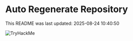 # Auto Regenerate Repository

This README was last updated: 2025-08-24 10:40:50

 ![TryHackMe](https://tryhackme.com/badge/533634)